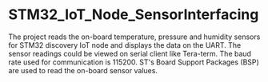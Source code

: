 # STM32_IoT_Node_SensorInterfacing
The project reads the on-board temperature, pressure and humidity sensors for STM32 discovery IoT node and displays the data on the UART. The sensor readings could be viewed on serial client like Tera-term. The baud rate used for communication is 115200. ST's Board Support Packages (BSP) are used to read the on-board sensor values.
